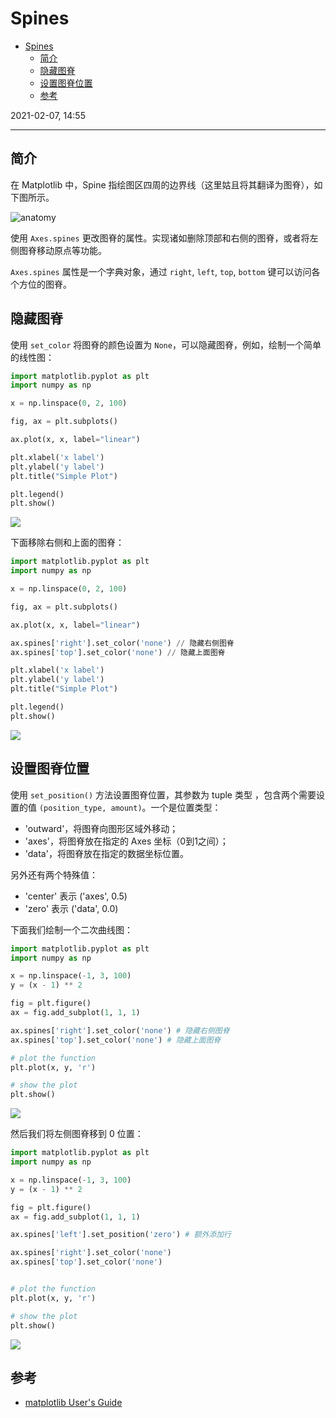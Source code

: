 # Spines

- [Spines](#spines)
  - [简介](#简介)
  - [隐藏图脊](#隐藏图脊)
  - [设置图脊位置](#设置图脊位置)
  - [参考](#参考)

2021-02-07, 14:55
****

## 简介

在 Matplotlib 中，Spine 指绘图区四周的边界线（这里姑且将其翻译为图脊），如下图所示。

![anatomy](images/2021-02-07-14-50-12.png)

使用 `Axes.spines` 更改图脊的属性。实现诸如删除顶部和右侧的图脊，或者将左侧图脊移动原点等功能。

`Axes.spines` 属性是一个字典对象，通过 `right`, `left`, `top`, `bottom` 键可以访问各个方位的图脊。

## 隐藏图脊

使用 `set_color` 将图脊的颜色设置为 `None`，可以隐藏图脊，例如，绘制一个简单的线性图：

```py
import matplotlib.pyplot as plt
import numpy as np

x = np.linspace(0, 2, 100)

fig, ax = plt.subplots()

ax.plot(x, x, label="linear")

plt.xlabel('x label')
plt.ylabel('y label')
plt.title("Simple Plot")

plt.legend()
plt.show()
```

![](images/2021-02-07-15-03-21.png)

下面移除右侧和上面的图脊：

```py
import matplotlib.pyplot as plt
import numpy as np

x = np.linspace(0, 2, 100)

fig, ax = plt.subplots()

ax.plot(x, x, label="linear")

ax.spines['right'].set_color('none') // 隐藏右侧图脊
ax.spines['top'].set_color('none') // 隐藏上面图脊

plt.xlabel('x label')
plt.ylabel('y label')
plt.title("Simple Plot")

plt.legend()
plt.show()
```

![](images/2021-02-07-15-07-53.png)

## 设置图脊位置

使用 `set_position()` 方法设置图脊位置，其参数为 tuple 类型 ，包含两个需要设置的值 `(position_type, amount)`。一个是位置类型：

- 'outward'，将图脊向图形区域外移动；
- 'axes'，将图脊放在指定的 Axes 坐标（0到1之间）；
- 'data'，将图脊放在指定的数据坐标位置。

另外还有两个特殊值：

- 'center' 表示 ('axes', 0.5)
- 'zero' 表示 ('data', 0.0)

下面我们绘制一个二次曲线图：

```py
import matplotlib.pyplot as plt
import numpy as np

x = np.linspace(-1, 3, 100)
y = (x - 1) ** 2

fig = plt.figure()
ax = fig.add_subplot(1, 1, 1)

ax.spines['right'].set_color('none') # 隐藏右侧图脊
ax.spines['top'].set_color('none') # 隐藏上面图脊

# plot the function
plt.plot(x, y, 'r')

# show the plot
plt.show()
```

![](images/2021-02-07-15-18-59.png)


然后我们将左侧图脊移到 0 位置：

```py
import matplotlib.pyplot as plt
import numpy as np

x = np.linspace(-1, 3, 100)
y = (x - 1) ** 2

fig = plt.figure()
ax = fig.add_subplot(1, 1, 1)

ax.spines['left'].set_position('zero') # 额外添加行

ax.spines['right'].set_color('none')
ax.spines['top'].set_color('none')


# plot the function
plt.plot(x, y, 'r')

# show the plot
plt.show()
```

![](images/2021-02-07-15-24-11.png)

## 参考

- [matplotlib User's Guide](https://matplotlib.org/tutorials/introductory/usage.html#sphx-glr-tutorials-introductory-usage-py)
